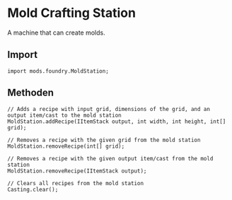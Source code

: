 # Mold Crafting Station

A machine that can create molds.

## Import
```zenscript
import mods.foundry.MoldStation;
```

## Methoden
```zenscript
// Adds a recipe with input grid, dimensions of the grid, and an output item/cast to the mold station
MoldStation.addRecipe(IItemStack output, int width, int height, int[] grid);

// Removes a recipe with the given grid from the mold station
MoldStation.removeRecipe(int[] grid);

// Removes a recipe with the given output item/cast from the mold station
MoldStation.removeRecipe(IItemStack output);

// Clears all recipes from the mold station
Casting.clear();
```

